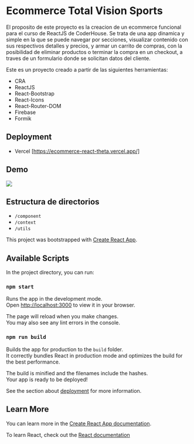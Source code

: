 <!-- 
luego de terminar con el protecto, borrar carpeta docs y hacer npm run build

cambio el nombre a docs de la nueva carpeta build 
 -->

# Ecommerce Total Vision Sports

El proposito de este proyecto es la creacion de un ecommerce funcional para el curso de ReactJS de CoderHouse. 
Se trata de una app dinamica y simple en la que se puede navegar por secciones, visualizar contenido con sus respectivos detalles y precios, y armar un carrito de compras, con la posibilidad de eliminar productos o terminar la compra en un checkout, a traves de un formulario donde se solicitan datos del cliente. 

Este es un proyecto creado a partir de las siguientes herramientas:
 - CRA
 - ReactJS
 - React-Bootstrap
 - React-Icons
 - React-Router-DOM
 - Firebase
 - Formik


## Deployment

 - Vercel
[https://ecommerce-react-theta.vercel.app/]

## Demo


![](https://firebasestorage.googleapis.com/v0/b/totalvision-ecommerce.appspot.com/o/ecommerce-gif.gif?alt=media&token=1a476071-aa6c-44ad-96f2-0fa6f103307e)

## Estructura de directorios

 - `/component`
 - `/context`
 - `/utils`


This project was bootstrapped with [Create React App](https://github.com/facebook/create-react-app).

## Available Scripts

In the project directory, you can run:

### `npm start`

Runs the app in the development mode.\
Open [http://localhost:3000](http://localhost:3000) to view it in your browser.

The page will reload when you make changes.\
You may also see any lint errors in the console.


### `npm run build`

Builds the app for production to the `build` folder.\
It correctly bundles React in production mode and optimizes the build for the best performance.

The build is minified and the filenames include the hashes.\
Your app is ready to be deployed!

See the section about [deployment](https://facebook.github.io/create-react-app/docs/deployment) for more information.


## Learn More

You can learn more in the [Create React App documentation](https://facebook.github.io/create-react-app/docs/getting-started).

To learn React, check out the [React documentation](https://reactjs.org/)
